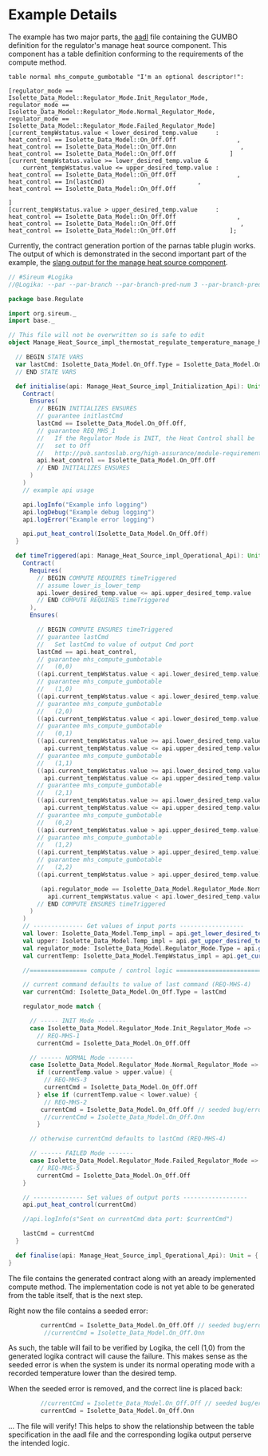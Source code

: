 # Example Details

The example has two major parts, the [aadl](https://github.com/Sierra-H/TestOut/blob/master/Regulate.aadl) file containing the GUMBO definition for the regulator's manage heat source component. This component has a table definition conforming to the requirements of the compute method.

```aadl
table normal mhs_compute_gumbotable "I'm an optional descriptor!":
														  [regulator_mode == Isolette_Data_Model::Regulator_Mode.Init_Regulator_Mode, regulator_mode == Isolette_Data_Model::Regulator_Mode.Normal_Regulator_Mode, regulator_mode == Isolette_Data_Model::Regulator_Mode.Failed_Regulator_Mode]
[current_tempWstatus.value < lower_desired_temp.value     :  		heat_control == Isolette_Data_Model::On_Off.Off				    ,   		heat_control == Isolette_Data_Model::On_Off.Onn					 ,				heat_control == Isolette_Data_Model::On_Off.Off				  ]
[current_tempWstatus.value >= lower_desired_temp.value & 
	current_tempWstatus.value <= upper_desired_temp.value :  		heat_control == Isolette_Data_Model::On_Off.Off					,						heat_control == In(lastCmd)            			     ,   			heat_control == Isolette_Data_Model::On_Off.Off
																																																																							  ]
[current_tempWstatus.value > upper_desired_temp.value     :  		heat_control == Isolette_Data_Model::On_Off.Off					,   		heat_control == Isolette_Data_Model::On_Off.Off					 ,				heat_control == Isolette_Data_Model::On_Off.Off				  ];
```

Currently, the contract generation portion of the parnas table plugin works. The output of which is demonstrated in the second important part of the example, the [slang output for the manage heat source component](https://github.com/Sierra-H/TestOut/blob/master/slang/src/main/component/base/Regulate/Manage_Heat_Source_impl_thermostat_regulate_temperature_manage_heat_source.scala).

```scala
// #Sireum #Logika
//@Logika: --par --par-branch --par-branch-pred-num 3 --par-branch-pred-complexity 16 --background save

package base.Regulate

import org.sireum._
import base._

// This file will not be overwritten so is safe to edit
object Manage_Heat_Source_impl_thermostat_regulate_temperature_manage_heat_source {

  // BEGIN STATE VARS
  var lastCmd: Isolette_Data_Model.On_Off.Type = Isolette_Data_Model.On_Off.byOrdinal(0).get
  // END STATE VARS

  def initialise(api: Manage_Heat_Source_impl_Initialization_Api): Unit = {
    Contract(
      Ensures(
        // BEGIN INITIALIZES ENSURES
        // guarantee initlastCmd
        lastCmd == Isolette_Data_Model.On_Off.Off,
        // guarantee REQ_MHS_1
        //   If the Regulator Mode is INIT, the Heat Control shall be
        //   set to Off
        //   http://pub.santoslab.org/high-assurance/module-requirements/reading/FAA-DoT-Requirements-AR-08-32.pdf#page=110 
        api.heat_control == Isolette_Data_Model.On_Off.Off
        // END INITIALIZES ENSURES
      )
    )
    // example api usage

    api.logInfo("Example info logging")
    api.logDebug("Example debug logging")
    api.logError("Example error logging")

    api.put_heat_control(Isolette_Data_Model.On_Off.Off)
  }

  def timeTriggered(api: Manage_Heat_Source_impl_Operational_Api): Unit = {
    Contract(
      Requires(
        // BEGIN COMPUTE REQUIRES timeTriggered
        // assume lower_is_lower_temp
        api.lower_desired_temp.value <= api.upper_desired_temp.value
        // END COMPUTE REQUIRES timeTriggered
      ),
      Ensures(

        // BEGIN COMPUTE ENSURES timeTriggered
        // guarantee lastCmd
        //   Set lastCmd to value of output Cmd port
        lastCmd == api.heat_control,
        // guarantee mhs_compute_gumbotable
        //   (0,0)
        ((api.current_tempWstatus.value < api.lower_desired_temp.value) & (api.regulator_mode == Isolette_Data_Model.Regulator_Mode.Init_Regulator_Mode)) -->: (api.heat_control == Isolette_Data_Model.On_Off.Off),
        // guarantee mhs_compute_gumbotable
        //   (1,0)
        ((api.current_tempWstatus.value < api.lower_desired_temp.value) & (api.regulator_mode == Isolette_Data_Model.Regulator_Mode.Normal_Regulator_Mode)) -->: (api.heat_control == Isolette_Data_Model.On_Off.Onn),
        // guarantee mhs_compute_gumbotable
        //   (2,0)
        ((api.current_tempWstatus.value < api.lower_desired_temp.value) & (api.regulator_mode == Isolette_Data_Model.Regulator_Mode.Failed_Regulator_Mode)) -->: (api.heat_control == Isolette_Data_Model.On_Off.Off),
        // guarantee mhs_compute_gumbotable
        //   (0,1)
        ((api.current_tempWstatus.value >= api.lower_desired_temp.value &
          api.current_tempWstatus.value <= api.upper_desired_temp.value) & (api.regulator_mode == Isolette_Data_Model.Regulator_Mode.Init_Regulator_Mode)) -->: (api.heat_control == Isolette_Data_Model.On_Off.Off),
        // guarantee mhs_compute_gumbotable
        //   (1,1)
        ((api.current_tempWstatus.value >= api.lower_desired_temp.value &
          api.current_tempWstatus.value <= api.upper_desired_temp.value) & (api.regulator_mode == Isolette_Data_Model.Regulator_Mode.Normal_Regulator_Mode)) -->: (api.heat_control == In(lastCmd)),
        // guarantee mhs_compute_gumbotable
        //   (2,1)
        ((api.current_tempWstatus.value >= api.lower_desired_temp.value &
          api.current_tempWstatus.value <= api.upper_desired_temp.value) & (api.regulator_mode == Isolette_Data_Model.Regulator_Mode.Failed_Regulator_Mode)) -->: (api.heat_control == Isolette_Data_Model.On_Off.Off),
        // guarantee mhs_compute_gumbotable
        //   (0,2)
        ((api.current_tempWstatus.value > api.upper_desired_temp.value) & (api.regulator_mode == Isolette_Data_Model.Regulator_Mode.Init_Regulator_Mode)) -->: (api.heat_control == Isolette_Data_Model.On_Off.Off),
        // guarantee mhs_compute_gumbotable
        //   (1,2)
        ((api.current_tempWstatus.value > api.upper_desired_temp.value) & (api.regulator_mode == Isolette_Data_Model.Regulator_Mode.Normal_Regulator_Mode)) -->: (api.heat_control == Isolette_Data_Model.On_Off.Off),
        // guarantee mhs_compute_gumbotable
        //   (2,2)
        ((api.current_tempWstatus.value > api.upper_desired_temp.value) & (api.regulator_mode == Isolette_Data_Model.Regulator_Mode.Failed_Regulator_Mode)) -->: (api.heat_control == Isolette_Data_Model.On_Off.Off),

         (api.regulator_mode == Isolette_Data_Model.Regulator_Mode.Normal_Regulator_Mode &
           api.current_tempWstatus.value < api.lower_desired_temp.value) -->: (api.heat_control == Isolette_Data_Model.On_Off.Onn),
        // END COMPUTE ENSURES timeTriggered
      )
    )
    // -------------- Get values of input ports ------------------
    val lower: Isolette_Data_Model.Temp_impl = api.get_lower_desired_temp().get
    val upper: Isolette_Data_Model.Temp_impl = api.get_upper_desired_temp().get
    val regulator_mode: Isolette_Data_Model.Regulator_Mode.Type = api.get_regulator_mode().get
    val currentTemp: Isolette_Data_Model.TempWstatus_impl = api.get_current_tempWstatus().get

    //================ compute / control logic ===========================

    // current command defaults to value of last command (REQ-MHS-4)
    var currentCmd: Isolette_Data_Model.On_Off.Type = lastCmd

    regulator_mode match {

      // ----- INIT Mode --------
      case Isolette_Data_Model.Regulator_Mode.Init_Regulator_Mode =>
        // REQ-MHS-1
        currentCmd = Isolette_Data_Model.On_Off.Off

      // ------ NORMAL Mode -------
      case Isolette_Data_Model.Regulator_Mode.Normal_Regulator_Mode =>
        if (currentTemp.value > upper.value) {
          // REQ-MHS-3
          currentCmd = Isolette_Data_Model.On_Off.Off
        } else if (currentTemp.value < lower.value) {
          // REQ-MHS-2
         currentCmd = Isolette_Data_Model.On_Off.Off // seeded bug/error
          //currentCmd = Isolette_Data_Model.On_Off.Onn
        }

      // otherwise currentCmd defaults to lastCmd (REQ-MHS-4)

      // ------ FAILED Mode -------
      case Isolette_Data_Model.Regulator_Mode.Failed_Regulator_Mode =>
        // REQ-MHS-5
        currentCmd = Isolette_Data_Model.On_Off.Off
    }

    // -------------- Set values of output ports ------------------
    api.put_heat_control(currentCmd)

    //api.logInfo(s"Sent on currentCmd data port: $currentCmd")

    lastCmd = currentCmd
  }

  def finalise(api: Manage_Heat_Source_impl_Operational_Api): Unit = { }
}
```

The file contains the generated contract along with an aready implemented compute method. The implementation code is not yet able to be generated from the table itself, that is the next step.

Right now the file contains a seeded error:

```scala
         currentCmd = Isolette_Data_Model.On_Off.Off // seeded bug/error
          //currentCmd = Isolette_Data_Model.On_Off.Onn
```

As such, the table will fail to be verified by Logika, the cell (1,0) from the generated logika contract will cause the failure. This makes sense as the seeded error is when the system is under its normal operating mode with a recorded temperature lower than the desired temp.

When the seeded error is removed, and the correct line is placed back:

```scala
         //currentCmd = Isolette_Data_Model.On_Off.Off // seeded bug/error
         currentCmd = Isolette_Data_Model.On_Off.Onn
```

... The file will verify! This helps to show the relationship between the table specification in the aadl file and the corresponding logika output perserve the intended logic.
